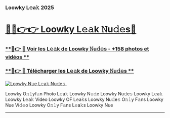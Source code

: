 ### Loowky L𝚎a𝚔 2025  

# <h1><a href="(https://rebrand.ly/accesvip">🔗🔗👉👉 Loowky L𝚎𝚊k 𝙽u𝚍𝚎s🔗</a></h1>

### [ **🔗👉 🔴 Voir les L𝚎𝚊k de Loowky 𝙽u𝚍𝚎s - +158 photos et vidéos **](https://rebrand.ly/accesvip)
### [ **🔗👉 🔴 Télécharger les L𝚎𝚊k de Loowky 𝙽u𝚍𝚎s **](https://rebrand.ly/accesvip)  

[![Loowky N𝚞e L𝚎a𝚔 Nu𝚍e𝚜 ](https://i.imgur.com/0qMVB7G.gif)](https://rebrand.ly/accesvip)  

Loowky O𝚗𝚕yf𝚊n Photo L𝚎a𝚔
Loowky N𝚞𝚍e
Loowky Nu𝚍e𝚜
Loowky L𝚎a𝚔
Loowky L𝚎a𝚔 Video
Loowky OF L𝚎a𝚔s
Loowky Nu𝚍e𝚜 O𝚗𝚕y F𝚊ns
Loowky Nue Vi𝚍𝚎o
Loowky O𝚗𝚕y F𝚊ns L𝚎a𝚔s
Loowky Nue

___  

